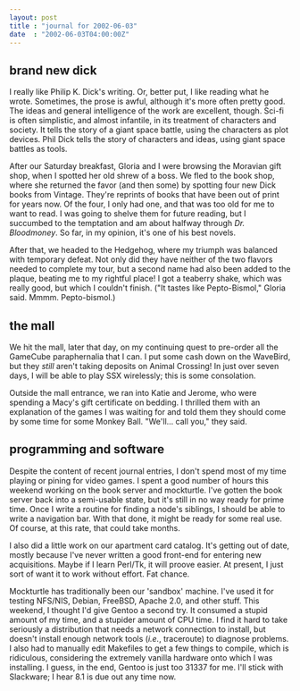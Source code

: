 ```yaml
---
layout: post
title : "journal for 2002-06-03"
date  : "2002-06-03T04:00:00Z"
---
```


## brand new dick

I really like Philip K. Dick's writing.  Or, better put, I like reading what he wrote.  Sometimes, the prose is awful, although it's more often pretty good. The ideas and general intelligence of the work are excellent, though.  Sci-fi is often simplistic, and almost infantile, in its treatment of characters and society.  It tells the story of a giant space battle, using the characters as plot devices.  Phil Dick tells the story of characters and ideas, using giant space battles as tools.

After our Saturday breakfast, Gloria and I were browsing the Moravian gift shop, when I spotted her old shrew of a boss.  We fled to the book shop, where she returned the favor (and then some) by spotting four new Dick books from Vintage.  They're reprints of books that have been out of print for years now. Of the four, I only had one, and that was too old for me to want to read.  I was going to shelve them for future reading, but I succumbed to the temptation and am about halfway through <cite class='book'>Dr. Bloodmoney</cite>.  So far, in my opinion, it's one of his best novels.

After that, we headed to the Hedgehog, where my triumph was balanced with temporary defeat.  Not only did they have neither of the two flavors needed to complete my tour, but a second name had also been added to the plaque, beating me to my rightful place!  I got a teaberry shake, which was really good, but which I couldn't finish.  ("It tastes like Pepto-Bismol," Gloria said.  Mmmm. Pepto-bismol.)

## the mall

We hit the mall, later that day, on my continuing quest to pre-order all the GameCube paraphernalia that I can.  I put some cash down on the WaveBird, but they <em>still</em> aren't taking deposits on Animal Crossing!  In just over seven days, I will be able to play SSX wirelessly;  this is some consolation.

Outside the mall entrance, we ran into Katie and Jerome, who were spending a Macy's gift certificate on bedding.  I thrilled them with an explanation of the games I was waiting for and told them they should come by some time for some Monkey Ball.  "We'll... call you," they said.

## programming and software

Despite the content of recent journal entries, I don't spend most of my time playing or pining for video games.  I spent a good number of hours this weekend working on the book server and mockturtle.  I've gotten the book server back into a semi-usable state, but it's still in no way ready for prime time.  Once I write a routine for finding a node's siblings, I should be able to write a navigation bar.  With that done, it might be ready for some real use.  Of course, at this rate, that could take months.

I also did a little work on our apartment card catalog.  It's getting out of date, mostly because I've never written a good front-end for entering new acquisitions.  Maybe if I learn Perl/Tk, it will proove easier.  At present, I just sort of want it to work without effort.  Fat chance.

Mockturtle has traditionally been our 'sandbox' machine.  I've used it for testing NFS/NIS, Debian, FreeBSD, Apache 2.0, and other stuff.  This weekend, I thought I'd give Gentoo a second try.  It consumed a stupid amount of my time, and a stupider amount of CPU time.  I find it hard to take seriously a distribution that needs a network connection to install, but doesn't install enough network tools (<em>i.e.</em>, traceroute) to diagnose problems.  I also had to manually edit Makefiles to get a few things to compile, which is ridiculous, considering the extremely vanilla hardware onto which I was installing.  I guess, in the end, Gentoo is just too 31337 for me.  I'll stick with Slackware;  I hear 8.1 is due out any time now.


